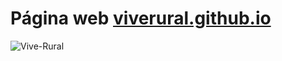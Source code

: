 # Página web [viverural.github.io](https://viverural.github.io/)

![Vive-Rural](https://user-images.githubusercontent.com/55926526/203852909-ed51a2bd-a0f4-461d-b912-738688802698.png)
